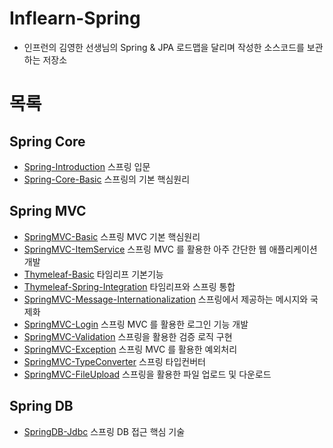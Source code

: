 # Inflearn-Spring
- 인프런의 김영한 선생님의 Spring & JPA 로드맵을 달리며 작성한 소스코드를 보관하는 저장소
# 목록
## Spring Core
- [Spring-Introduction](https://github.com/Ray901104/Spring/tree/main/Spring-Introduction) 스프링 입문
- [Spring-Core-Basic](https://github.com/Ray901104/Spring/tree/main/Spring-Core-Basic) 스프링의 기본 핵심원리
## Spring MVC
- [SpringMVC-Basic](https://github.com/Ray901104/Spring/tree/main/SpringMVC-Basic) 스프링 MVC 기본 핵심원리
- [SpringMVC-ItemService](https://github.com/Ray901104/Spring/tree/main/SpringMVC-ItemService) 스프링 MVC 를 활용한 아주 간단한 웹 애플리케이션 개발
- [Thymeleaf-Basic](https://github.com/Ray901104/Spring/tree/main/Thymeleaf-Basic) 타임리프 기본기능
- [Thymeleaf-Spring-Integration](https://github.com/Ray901104/Spring/tree/main/Thymeleaf-Spring-Integration) 타임리프와 스프링 통합
- [SpringMVC-Message-Internationalization](https://github.com/Ray901104/Spring/tree/main/SpringMVC-Message-Internationalization) 스프링에서 제공하는 메시지와 국제화
- [SpringMVC-Login](https://github.com/Ray901104/Spring/tree/main/SpringMVC-Login) 스프링 MVC 를 활용한 로그인 기능 개발
- [SpringMVC-Validation](https://github.com/Ray901104/Spring/tree/main/SpringMVC-Validation) 스프링을 활용한 검증 로직 구현
- [SpringMVC-Exception](https://github.com/Ray901104/Inflearn-Spring/tree/main/SpringMVC-Exception) 스프링 MVC 를 활용한 예외처리
- [SpringMVC-TypeConverter](https://github.com/Ray901104/Inflearn-Spring/tree/main/SpringMVC-TypeConverter) 스프링 타입컨버터
- [SpringMVC-FileUpload](https://github.com/Ray901104/Inflearn-Spring/tree/main/SpringMVC-FileUpload) 스프링을 활용한 파일 업로드 및 다운로드
## Spring DB
- [SpringDB-Jdbc](https://github.com/Ray901104/Inflearn-Spring/tree/main/SpringDB-Jdbc) 스프링 DB 접근 핵심 기술
